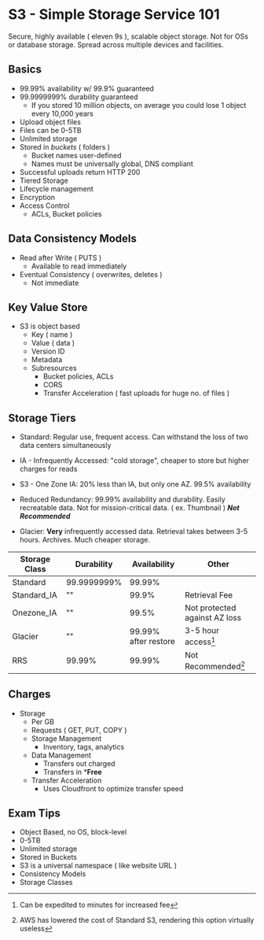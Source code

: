 # S3 - Simple Storage Service 101 #

Secure, highly available ( eleven 9s ), scalable object storage. Not for OSs or database storage. Spread across multiple devices and facilities.

## Basics ##

* 99.99% availability w/ 99.9% guaranteed
* 99.9999999% durability guaranteed
    - If you stored 10 million objects, on average you could lose 1 object every 10,000 years
* Upload object files
* Files can be 0-5TB
* Unlimited storage
* Stored in *buckets* ( folders )
    * Bucket names user-defined
    * Names must be universally global, DNS compliant
* Successful uploads return HTTP 200
* Tiered Storage
* Lifecycle management
* Encryption
* Access Control
    - ACLs, Bucket policies


## Data Consistency Models ##

* Read after Write ( PUTS )
    * Available to read immediately
* Eventual Consistency ( overwrites, deletes )
    * Not immediate

## Key Value Store ##

* S3 is object based
    - Key ( name )
    - Value ( data )
    - Version ID
    - Metadata
    - Subresources
        * Bucket policies, ACLs
        * CORS
        * Transfer Acceleration ( fast uploads for huge no. of files )

## Storage Tiers ##

* Standard: Regular use, frequent access. Can withstand the loss of two data centers simultaneously
* IA - Infrequently Accessed: "cold storage", cheaper to store but higher charges for reads
* S3 - One Zone IA: 20% less than IA, but only one AZ. 99.5% availability
* Reduced Redundancy: 99.99% availability and durability. Easily recreatable data. Not for mission-critical data. ( ex. Thumbnail ) ***Not Recommended***

* Glacier: **Very** infrequently accessed data. Retrieval takes between 3-5 hours. Archives. Much cheaper storage.

|Storage Class|Durability|Availability|Other|
|-------------|----------|------------|-----|
|Standard|99.9999999%|99.99%||
|Standard\_IA|""|99.9%|Retrieval Fee|
|Onezone\_IA|""|99.5%|Not protected against AZ loss|
|Glacier|""|99.99% after restore|3-5 hour access[^1]|
|RRS|99.99%|99.99%|Not Recommended[^2]|

[^1]: Can be expedited to minutes for increased fee

[^2]: AWS has lowered the cost of Standard S3, rendering this option virtually useless


## Charges ##

* Storage
    - Per GB
    - Requests ( GET, PUT, COPY )
    - Storage Management
        * Inventory, tags, analytics
    - Data Management
        * Transfers out charged
        * Transfers in ***Free**
    - Transfer Acceleration
        * Uses Cloudfront to optimize transfer speed

## Exam Tips ##

* Object Based, no OS, block-level
* 0-5TB
* Unlimited storage
* Stored in Buckets
* S3 is a universal namespace ( like website URL )
* Consistency Models
* Storage Classes
